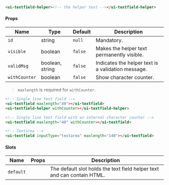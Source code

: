 ```html
<ui-textfield-helper><!-- the helper text --></ui-textfield-helper>
```

#### Props

| Name          | Type            | Default | Description                                        |
| ------------- | --------------- | ------- | -------------------------------------------------- |
| `id`          | string          | `null`  | Mandatory.                                         |
| `visible`     | boolean         | `false` | Makes the helper text permanently visible.         |
| `validMsg`    | boolean, string | `false` | Indicates the helper text is a validation message. |
| `withCounter` | boolean         | `false` | Show character counter.                            |

> `maxlength` is required for `withCounter`.

```html
<!-- Single line text field -->
<ui-textfield maxlength="40"></ui-textfield>
<ui-textfield-helper withCounter></ui-textfield-helper>

<!-- Single line text field with an internal character counter -->
<ui-textfield maxlength="40" withCounter></ui-textfield>

<!-- Textarea -->
<ui-textfield inputType="textarea" maxlength="140"></ui-textfield>
```

#### Slots

| Name      | Props | Description                                                             |
| --------- | ----- | ----------------------------------------------------------------------- |
| `default` |       | The default slot holds the text field helper text and can contain HTML. |
